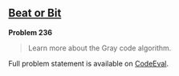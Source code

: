 [Beat or Bit][ce]
-----------------

**Problem 236**

> Learn more about the Gray code algorithm.

Full problem statement is available on [CodeEval][ce].

[ce]: https://www.codeeval.com/browse/236/
      "View problem statement on CodeEval"
